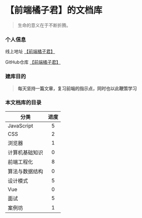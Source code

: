 
# 【前端橘子君】的文档库 <!-- {docsify-ignore} -->


> 生命的意义在于不断折腾。


### 个人信息 <!-- {docsify-ignore} -->
线上地址 [【前端橘子君】](http://xiaoysosheng.top)

GitHub仓库 [【前端橘子君】](https://github.com/xiaoyaosheng-yu/library)


### 建库目的 <!-- {docsify-ignore} -->
> **每天坚持一篇文章，复习前端的指示点，同时也以此鞭策学习**

### 本文档库的目录 <!-- {docsify-ignore} -->

| 分类           | 进度        |
| --------       | :--------: |
| JavaScript     | 5          |
| CSS            | 2          |
| 浏览器         | 1          |
| 计算机基础知识  | 0          |
| 前端工程化     | 8          |
| 算法与数据结构 | 0           |
| 设计模式       | 5          |
| Vue           | 0          |
| 面试           | 5          |
| 案例坊           | 1          |